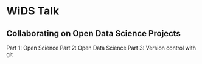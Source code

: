 # WiDS Talk

## Collaborating on Open Data Science Projects

Part 1: Open Science
Part 2: Open Data Science
Part 3: Version control with git
